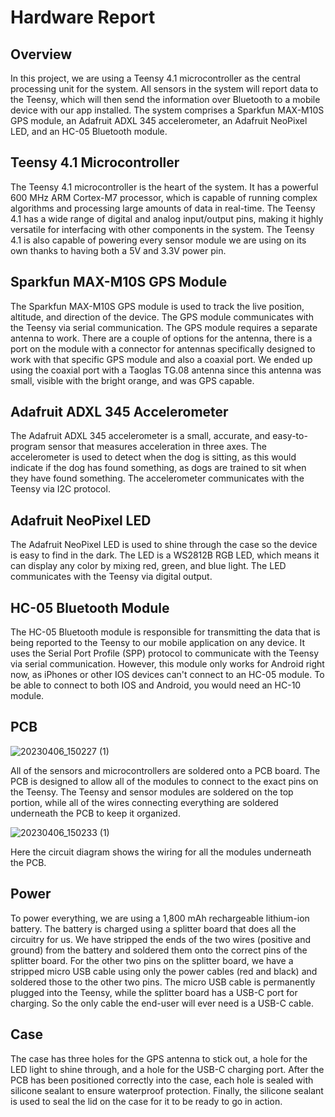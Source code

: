 # Hardware Report

## Overview

In this project, we are using a Teensy 4.1 microcontroller as the central processing unit for the system. All sensors in the system will report data to the Teensy, which will then send the information over Bluetooth to a mobile device with our app installed. The system comprises a Sparkfun MAX-M10S GPS module, an Adafruit ADXL 345 accelerometer, an Adafruit NeoPixel LED, and an HC-05 Bluetooth module.

## Teensy 4.1 Microcontroller

The Teensy 4.1 microcontroller is the heart of the system. It has a powerful 600 MHz ARM Cortex-M7 processor, which is capable of running complex algorithms and processing large amounts of data in real-time. The Teensy 4.1 has a wide range of digital and analog input/output pins, making it highly versatile for interfacing with other components in the system. The Teensy 4.1 is also capable of powering every sensor module we are using on its own thanks to having both a 5V and 3.3V power pin.

## Sparkfun MAX-M10S GPS Module

The Sparkfun MAX-M10S GPS module is used to track the live position, altitude, and direction of the device. The GPS module communicates with the Teensy via serial communication. The GPS module requires a separate antenna to work. There are a couple of options for the antenna, there is a port on the module with a connector for antennas specifically designed to work with that specific GPS module and also a coaxial port. We ended up using the coaxial port with a Taoglas TG.08 antenna since this antenna was small, visible with the bright orange, and was GPS capable. 

## Adafruit ADXL 345 Accelerometer

The Adafruit ADXL 345 accelerometer is a small, accurate, and easy-to-program sensor that measures acceleration in three axes. The accelerometer is used to detect when the dog is sitting, as this would indicate if the dog has found something, as dogs are trained to sit when they have found something. The accelerometer communicates with the Teensy via I2C protocol.

## Adafruit NeoPixel LED

The Adafruit NeoPixel LED is used to shine through the case so the device is easy to find in the dark. The LED is a WS2812B RGB LED, which means it can display any color by mixing red, green, and blue light. The LED communicates with the Teensy via digital output.

## HC-05 Bluetooth Module

The HC-05 Bluetooth module is responsible for transmitting the data that is being reported to the Teensy to our mobile application on any device. It uses the Serial Port Profile (SPP) protocol to communicate with the Teensy via serial communication. However, this module only works for Android right now, as iPhones or other IOS devices can't connect to an HC-05 module. To be able to connect to both IOS and Android, you would need an HC-10 module.

## PCB
![20230406_150227 (1)](https://user-images.githubusercontent.com/81998891/234969878-014bf317-cabe-443b-9315-975827e889d2.jpg)

All of the sensors and microcontrollers are soldered onto a PCB board. The PCB is designed to allow all of the modules to connect to the exact pins on the Teensy. The Teensy and sensor modules are soldered on the top portion, while all of the wires connecting everything are soldered underneath the PCB to keep it organized.

![20230406_150233 (1)](https://user-images.githubusercontent.com/81998891/234969929-b88a3a39-3b3a-40bb-b902-e92c9421b3f8.jpg)

Here the circuit diagram shows the wiring for all the modules underneath the PCB. 

## Power

To power everything, we are using a 1,800 mAh rechargeable lithium-ion battery. The battery is charged using a splitter board that does all the circuitry for us. We have stripped the ends of the two wires (positive and ground) from the battery and soldered them onto the correct pins of the splitter board. For the other two pins on the splitter board, we have a stripped micro USB cable using only the power cables (red and black) and soldered those to the other two pins. The micro USB cable is permanently plugged into the Teensy, while the splitter board has a USB-C port for charging. So the only cable the end-user will ever need is a USB-C cable.

## Case

The case has three holes for the GPS antenna to stick out, a hole for the LED light to shine through, and a hole for the USB-C charging port. After the PCB has been positioned correctly into the case, each hole is sealed with silicone sealant to ensure waterproof protection. Finally, the silicone sealant is used to seal the lid on the case for it to be ready to go in action.

